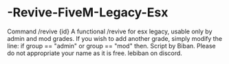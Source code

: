 # -Revive-FiveM-Legacy-Esx
Command /revive {id}
A functional /revive for esx legacy, usable only by admin and mod grades. If you wish to add another grade, simply modify the line: if group == "admin" or group == "mod" then.
Script by Biban. Please do not appropriate your name as it is free.
lebiban on discord.
